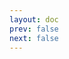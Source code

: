 ```yaml
---
layout: doc
prev: false
next: false
---
```


<CustomItemBox :item="{
  name: '钉锤',
  icon: '/wiki/item/mace.png',
  type: '近战武器',
  description: '',
  params: {
    stack: 1,
    durability: 30 
  },
  obtain: {
    found: [],
    npc: [],
    shop: [],
    gardening: []
  }
}" />
